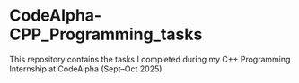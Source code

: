 # CodeAlpha-CPP_Programming_tasks
This repository contains the tasks I completed during my C++ Programming Internship at CodeAlpha (Sept–Oct 2025).
